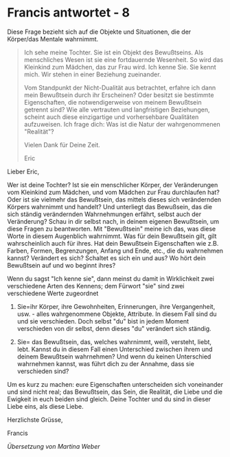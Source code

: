 # Francis antwortet - 8

Diese Frage bezieht sich auf die Objekte und Situationen, die der Körper/das Mentale wahrnimmt.

>Ich sehe meine Tochter. Sie ist ein Objekt des Bewußtseins. Als menschliches Wesen ist sie eine fortdauernde Wesenheit. So wird das Kleinkind zum Mädchen, das zur Frau wird. Ich kenne Sie. Sie kennt mich. Wir stehen in einer Beziehung zueinander.
>
>Vom Standpunkt der Nicht-Dualität aus betrachtet, erfahre ich dann mein Bewußtsein durch ihr Erscheinen? Oder besitzt sie bestimmte Eigenschaften, die notwendigerweise von meinem Bewußtsein getrennt sind? Wie alle vertrauten und langfristigen Beziehungen, scheint auch diese einzigartige und vorhersehbare Qualitäten aufzuweisen. Ich frage dich: Was ist die Natur der wahrgenommenen "Realität"?
>
>Vielen Dank für Deine Zeit.
>
>Eric

Lieber Eric,

Wer ist deine Tochter? Ist sie ein menschlicher Körper, der Veränderungen vom Kleinkind zum Mädchen, und vom Mädchen zur Frau durchlaufen hat? Oder ist sie vielmehr das Bewußtsein, das mittels dieses sich verändernden Körpers wahrnimmt und handelt? Und unterliegt das Bewußsein, das die sich ständig verändernden Wahrnehmungen erfährt, selbst auch der Veränderung? Schau in dir selbst nach, in deinem eigenen Bewußtsein, um diese Fragen zu beantworten. Mit "Bewußtsein" meine ich das, was diese Worte in diesem Augenblich wahrnimmt. Was für dein Bewußtsein gilt, gilt wahrscheinlich auch für ihres. Hat dein Bewußtsein Eigenschaften wie z.B. Farben, Formen, Begrenzungen, Anfang und Ende, etc., die du wahrnehmen kannst? Verändert es sich? Schaltet es sich ein und aus? Wo hört dein Bewußtsein auf und wo beginnt ihres?

Wenn du sagst "Ich kenne sie", dann meinst du damit in Wirklichkeit zwei verschiedene Arten des Kennens; dem Fürwort "sie" sind zwei verschiedene Werte zugeordnet

1. Sie=ihr Körper, ihre Gewohnheiten, Erinnerungen, ihre Vergangenheit, usw. - alles wahrgenommene Objekte, Attribute. In diesem Fall sind du und sie verschieden. Doch selbst "du" bist in jedem Moment verschieden von dir selbst, denn dieses "du" verändert sich ständig.

2. Sie= das Bewußtsein, das, welches wahrnimmt, weiß, versteht, liebt, lebt. Kannst du in diesem Fall einen Unterschied zwischen ihrem und deinem Bewußtsein wahrnehmen? Und wenn du keinen Unterschied wahrnehmen kannst, was führt dich zu der Annahme, dass sie verschieden sind?

Um es kurz zu machen: eure Eigenschaften unterscheiden sich voneinander und sind nicht real; das Bewußtsein, das Sein, die Realität, die Liebe und die Ewigkeit in euch beiden sind gleich. Deine Tochter und du sind in dieser Liebe eins, als diese Liebe.

Herzlichste Grüsse,

Francis

_Übersetzung von Martina Weber_